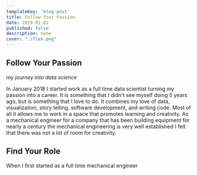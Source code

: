 ```yaml
---
templateKey: 'blog-post'
title: Follow Your Passion
date: 2019-01-01
published: false
description: none
cover: "./flex.png"
---
```


## Follow Your Passion

_my journey into data science_

In January 2018 I started work as a full time data scientist turning my passion into a career.  It is something that I didn't see myself doing 5 years ago, but is something that I love to do.  It combines my love of data, visualization, story telling, software development, and writing code.  Most of all it allows me to work in a space that promotes learning and creativity.  As a mechanical engineer for a company that has been building equipment for nearly a century the mechanical engineering is very well established I felt that there was not a lot of room for creativity.


## Find Your Role

When I first started as a full time  mechanical engineer
